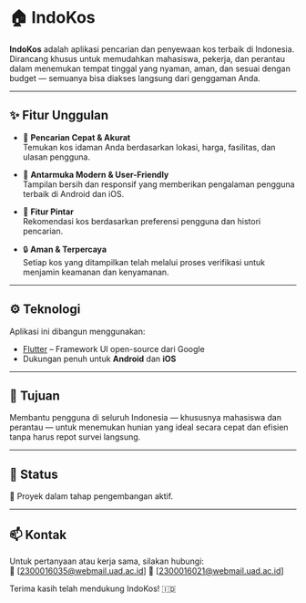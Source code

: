 # 🏠 IndoKos

**IndoKos** adalah aplikasi pencarian dan penyewaan kos terbaik di Indonesia. Dirancang khusus untuk memudahkan mahasiswa, pekerja, dan perantau dalam menemukan tempat tinggal yang nyaman, aman, dan sesuai dengan budget — semuanya bisa diakses langsung dari genggaman Anda.

---

## ✨ Fitur Unggulan

- 🔎 **Pencarian Cepat & Akurat**  
  Temukan kos idaman Anda berdasarkan lokasi, harga, fasilitas, dan ulasan pengguna.

- 📱 **Antarmuka Modern & User-Friendly**  
  Tampilan bersih dan responsif yang memberikan pengalaman pengguna terbaik di Android dan iOS.

- 🤖 **Fitur Pintar**  
  Rekomendasi kos berdasarkan preferensi pengguna dan histori pencarian.

- 🔒 **Aman & Terpercaya**  
  Setiap kos yang ditampilkan telah melalui proses verifikasi untuk menjamin keamanan dan kenyamanan.

---

## ⚙️ Teknologi

Aplikasi ini dibangun menggunakan:

- [Flutter](https://flutter.dev/) – Framework UI open-source dari Google
- Dukungan penuh untuk **Android** dan **iOS**

---

## 🚀 Tujuan

Membantu pengguna di seluruh Indonesia — khususnya mahasiswa dan perantau — untuk menemukan hunian yang ideal secara cepat dan efisien tanpa harus repot survei langsung.

---

## 📌 Status

🚧 Proyek dalam tahap pengembangan aktif.

---

## 📫 Kontak

Untuk pertanyaan atau kerja sama, silakan hubungi:  
📧 [2300016035@webmail.uad.ac.id]
📧 [2300016021@webmail.uad.ac.id]

Terima kasih telah mendukung IndoKos! 🇮🇩
